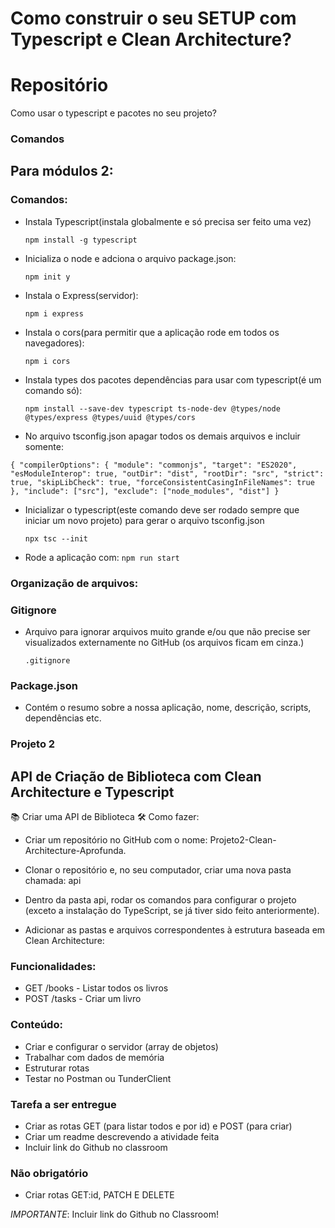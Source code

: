 # Como construir o seu SETUP com Typescript e Clean Architecture?

# Repositório

Como usar o typescript e pacotes no seu projeto?

### Comandos

## Para módulos 2:

### Comandos:

- Instala Typescript(instala globalmente e só precisa ser feito uma vez)

  `npm install -g typescript`

- Inicializa o node e adciona o arquivo package.json:

  `npm init y`

- Instala o Express(servidor):

  `npm i express`

- Instala o cors(para permitir que a aplicação rode em todos os navegadores):

  `npm i cors`

- Instala types dos pacotes dependências para usar com typescript(é um comando só):

  `npm install --save-dev typescript ts-node-dev @types/node @types/express @types/uuid @types/cors`

- No arquivo tsconfig.json apagar todos os demais arquivos e incluir somente:

`{
  "compilerOptions": {
    "module": "commonjs",
    "target": "ES2020",
    "esModuleInterop": true,
    "outDir": "dist",
    "rootDir": "src",
    "strict": true,
    "skipLibCheck": true,
    "forceConsistentCasingInFileNames": true
  },
  "include": ["src"],
  "exclude": ["node_modules", "dist"]
}
`

- Inicializar o typescript(este comando deve ser rodado sempre que iniciar um novo projeto) para gerar o arquivo tsconfig.json

  `npx tsc --init`

- Rode a aplicação com:
  `npm run start`

### Organização de arquivos:

### Gitignore

- Arquivo para ignorar arquivos muito grande e/ou que não precise ser visualizados externamente no GitHub (os arquivos ficam em cinza.)

  `.gitignore`

### Package.json

- Contém o resumo sobre a nossa aplicação, nome, descrição, scripts, dependências etc.

### Projeto 2

## API de Criação de Biblioteca com Clean Architecture e Typescript

📚 Criar uma API de Biblioteca
🛠️ Como fazer:

- Criar um repositório no GitHub com o nome:
  Projeto2-Clean-Architecture-Aprofunda.

- Clonar o repositório e, no seu computador, criar uma nova pasta chamada:
  api

- Dentro da pasta api, rodar os comandos para configurar o projeto (exceto a instalação do TypeScript, se já tiver sido feito anteriormente).

- Adicionar as pastas e arquivos correspondentes à estrutura baseada em Clean Architecture:

### Funcionalidades:

- GET /books - Listar todos os livros
- POST /tasks - Criar um livro

### Conteúdo:

- Criar e configurar o servidor (array de objetos)
- Trabalhar com dados de memória
- Estruturar rotas
- Testar no Postman ou TunderClient

### Tarefa a ser entregue

- Criar as rotas GET (para listar todos e por id) e POST (para criar)
- Criar um readme descrevendo a atividade feita
- Incluir link do Github no classroom

### Não obrigatório

- Criar rotas GET:id, PATCH E DELETE

_IMPORTANTE_: Incluir link do Github no Classroom!
